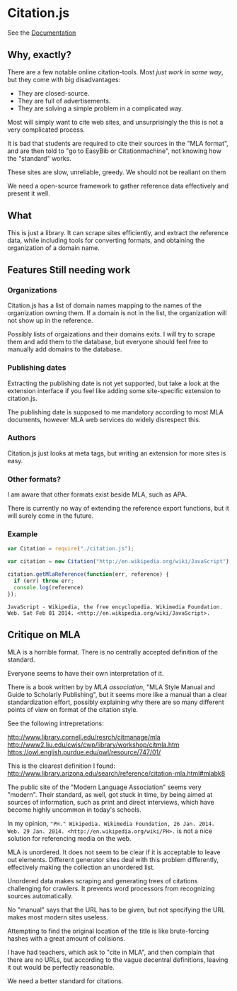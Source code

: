 Citation.js
========

See the [Documentation](https://github.com/AlexanderSelzer/Citation.js/blob/master/docs.md)

## Why, exactly?

There are a few notable online citation-tools.
Most *just work in some way*, but they come with big disadvantages:
* They are closed-source.
* They are full of advertisements.
* They are solving a simple problem in a complicated way.

Most will simply want to cite web sites,
and unsurprisingly the this is not a very complicated
process.

It is bad that students are required to cite
their sources in the "MLA format",
and are then told to "go to EasyBib or Citationmachine",
not knowing how the "standard" works.

These sites are slow, unreliable, greedy.
We should not be realiant on them

We need a open-source framework to gather reference data
effectively and present it well.

## What

This is just a library. It can scrape sites efficiently, and
extract the reference data, while including tools for converting
formats, and obtaining the organization of a domain name.

## Features Still needing work

### Organizations

Citation.js has a list of domain names mapping to the
names of the organization owning them.
If a domain is not in the list, the organization will
not show up in the reference.

Possibly lists of orgaizations and their domains exits.
I will try to scrape them and add them to the database,
but everyone should feel free to manually add domains
to the database.

### Publishing dates

Extracting the publishing date is not yet supported, but
take a look at the extension interface if you feel like
adding some site-specific extension to citation.js.

The publishing date is supposed to me mandatory according
to most MLA documents,
however MLA web services do widely disrespect this.

### Authors

Citation.js just looks at meta tags, but writing an extension
for more sites is easy.

### Other formats?

I am aware that other formats exist beside MLA, such as APA.

There is currently no way of extending the reference export functions,
but it will surely come in the future.

### Example

```javascript
var Citation = require("./citation.js");

var citation = new Citation("http://en.wikipedia.org/wiki/JavaScript");

citation.getMlaReference(function(err, reference) {
  if (err) throw err;
  console.log(reference)
});
```

`JavaScript - Wikipedia, the free encyclopedia. Wikimedia Foundation. Web. Sat Feb 01 2014. <http://en.wikipedia.org/wiki/JavaScript>.`

## Critique on MLA

MLA is a horrible format.
There is no centrally accepted definition of the standard.

Everyone seems to have their own interpretation of it.

There is a book written by by *MLA association*,
"MLA Style Manual and Guide to Scholarly Publishing",
but it seems more like a manual than a clear standardization effort,
possibly explaining why there are so many different points of
view on format of the citation style.

See the following intrepretations:

http://www.library.cornell.edu/resrch/citmanage/mla
http://www2.liu.edu/cwis/cwp/library/workshop/citmla.htm
https://owl.english.purdue.edu/owl/resource/747/01/

This is the clearest definition I found:
http://www.library.arizona.edu/search/reference/citation-mla.html#mlabk8

The public site of the "Modern Language Association"
seems very "modern".
Their standard, as well, got stuck in time,
by being aimed at sources of information,
such as print and direct interviews,
which have become highly uncommon in today's schools.

In my opinion,
`"PH." Wikipedia. Wikimedia Foundation, 26 Jan. 2014. Web. 29 Jan. 2014. <http://en.wikipedia.org/wiki/PH>.`
is not a nice solution for referencing media on the web.

MLA is unordered.
It does not seem to be clear if it is acceptable to leave out elements.
Different generator sites deal with this problem differently,
effectively making the collection an unordered list.

Unordered data makes scraping and generating trees of citations
challenging for crawlers.
It prevents word processors from recognizing sources automatically.

No "manual" says that the URL has to be given,
but not specifying the URL makes most modern sites useless.

Attempting to find the original location of the title
is like brute-forcing hashes with a great amount of colisions.

I have had teachers, which ask to "cite in MLA", and then
complain that there are no URLs,
but according to the vague decentral definitions, leaving it out
would be perfectly reasonable.

We need a better standard for citations.
